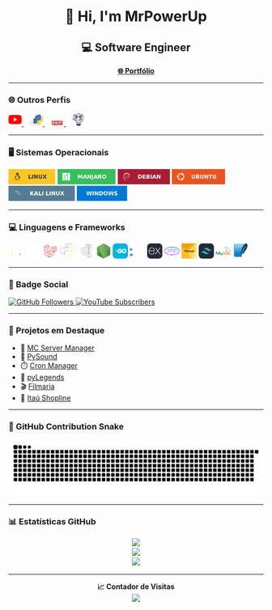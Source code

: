 <h1 align="center">👋 Hi, I'm MrPowerUp</h1>
<h2 align="center">💻 Software Engineer</h2>

<p align="center">
  <a href="https://mrpowerup82.github.io/"><strong>🌐 Portfólio</strong></a>
</p>

---

### 🌐 Outros Perfis

<p align="left">
  <a href="https://www.youtube.com/channel/UC6JuvYDZgOoI83Qp9A8oEQQ">
    <img alt="YouTube" width="26px" src="imagens/yt.png" />
  </a>&nbsp;&nbsp;
  <a href="https://pypi.org/user/MrPowerUp/">
    <img alt="PyPI" width="26px" src="imagens/pypi.svg" />
  </a>&nbsp;&nbsp;
  <a href="https://www.npmjs.com/~mrpowerup82">
    <img alt="npmJS" width="26px" src="imagens/npm.png" />
  </a>&nbsp;&nbsp;
  <a href="https://packagist.org/users/MrPowerUp/">
    <img alt="Packagist" width="26px" src="imagens/packagist.png" />
  </a>
</p>

---

### 🖥️ Sistemas Operacionais

<p>
  <img src="imagens/linux.svg" height="30" alt="Linux" />
  <img src="imagens/manjaro.svg" height="30" alt="Manjaro" />
  <img src="imagens/debian.svg" height="30" alt="Debian" />
  <img src="imagens/ubuntu.svg" height="30" alt="Ubuntu" />
  <img src="imagens/kali_linux.svg" height="30" alt="Kali Linux" />
  <img src="imagens/windows.svg" height="30" alt="Windows" />
</p>

---

### 💻 Linguagens e Frameworks

<p>
  <img src="imagens/js.svg" height="30" alt="JavaScript" />
  <img src="imagens/react.svg" height="30" alt="React" />
  <img src="imagens/laravel.png" height="30" alt="Laravel" />
  <img src="imagens/python.svg" height="30" alt="Python" />
  <img src="imagens/django.svg" height="30" alt="Django" />
  <img src="imagens/nodejs.png" height="30" alt="NodeJS" />
  <img src="imagens/golang.svg" height="30" alt="Golang" />
  <img src="imagens/cpp.svg" height="30" alt="C++" />
  <img src="imagens/express.svg" height="30" alt="Express" />
  <img src="imagens/php.png" height="30" alt="PHP" />
  <img src="imagens/filamentphp.png" height="30" alt="FilamentPHP" />
  <img src="imagens/tailwindcss.svg" height="30" alt="TailwindCSS" />
  <img src="imagens/mysql.svg" height="30" alt="MySQL" />
  <img src="imagens/sqlite.svg" height="30" alt="SQLite" />
</p>

---

### 📢 Badge Social

<p align="left">
  <a href="https://github.com/MrPowerUp82?tab=followers">
    <img src="https://img.shields.io/github/followers/MrPowerUp82?style=for-the-badge" alt="GitHub Followers" />
  </a>
  <a href="https://www.youtube.com/channel/UC6JuvYDZgOoI83Qp9A8oEQQ?sub_confirmation=1">
    <img src="https://img.shields.io/youtube/channel/subscribers/UC6JuvYDZgOoI83Qp9A8oEQQ?style=for-the-badge" alt="YouTube Subscribers" />
  </a>
</p>

---

### 🚀 Projetos em Destaque

- 🔧 [MC Server Manager](https://github.com/MrPowerUp82/mcmanager)
- 🎵 [PySound](https://github.com/MrPowerUp82/Eel-MusicPlayer-Python)
- ⏱️ [Cron Manager](https://github.com/MrPowerUp82/cron-manager)
- 🧠 [pyLegends](https://github.com/MrPowerUp82/pyLegends)
- 🎬 [Filmaria](https://github.com/MrPowerUp82/filmaria-mobile)
- 🏦 [Itaú Shopline](https://github.com/MrPowerUp82/python_itaushopline)

---

### 🐍 GitHub Contribution Snake

<div align="center">
  <img src="https://github.com/MrPowerUp82/MrPowerUp82/blob/output/github-contribution-grid-snake.svg" alt="Snake animation" />
</div>

---

### 📊 Estatísticas GitHub

<div align="center">
  <img src="http://github-profile-summary-cards.vercel.app/api/cards/most-commit-language?username=MrPowerUp82&theme=gotham" />
  <br/>
  <img src="https://github-readme-stats.vercel.app/api?username=MrPowerUp82&show_icons=true&theme=gotham" />
  <br/>
  <img src="https://github-readme-stats.vercel.app/api/top-langs/?username=MrPowerUp82&theme=gotham" />
</div>

---

<p align="center">
  <strong>📈 Contador de Visitas</strong><br/>
  <img src="https://profile-counter.glitch.me/MrPowerUp82/count.svg" />
</p>

